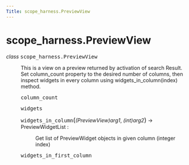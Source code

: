 ```yaml
---
Title: scope_harness.PreviewView
---
```


# scope_harness.PreviewView

<dl class="class">
<dt id="scope_harness.PreviewView">
<em class="property">class </em><tt class="descclassname">scope_harness.</tt><tt class="descname">PreviewView</tt><a class="headerlink" href="#scope_harness.PreviewView" title="Permalink to this definition"></a></dt>
<dd><p>This is a view on a preview returned by activation of search Result. Set column_count property to the desired number of columns, then inspect widgets in every column using widgets_in_column(index) method.</p>
<dl class="attribute">
<dt id="scope_harness.PreviewView.column_count">
<tt class="descname">column_count</tt><a class="headerlink" href="#scope_harness.PreviewView.column_count" title="Permalink to this definition"></a></dt>
<dd></dd></dl>
<dl class="attribute">
<dt id="scope_harness.PreviewView.widgets">
<tt class="descname">widgets</tt><a class="headerlink" href="#scope_harness.PreviewView.widgets" title="Permalink to this definition"></a></dt>
<dd></dd></dl>
<dl class="method">
<dt id="scope_harness.PreviewView.widgets_in_column">
<tt class="descname">widgets_in_column</tt><big>(</big><em>(PreviewView)arg1</em>, <em>(int)arg2</em><big>)</big> &rarr; PreviewWidgetList :<a class="headerlink" href="#scope_harness.PreviewView.widgets_in_column" title="Permalink to this definition"></a></dt>
<dd><p>Get list of PreviewWidget objects in given column (integer index)</p>
</dd></dl>
<dl class="attribute">
<dt id="scope_harness.PreviewView.widgets_in_first_column">
<tt class="descname">widgets_in_first_column</tt><a class="headerlink" href="#scope_harness.PreviewView.widgets_in_first_column" title="Permalink to this definition"></a></dt>
<dd></dd></dl>
</dd></dl>
